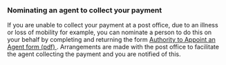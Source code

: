 ###  **Nominating an agent to collect your payment**

If you are unable to collect your payment at a post office, due to an illness
or loss of mobility for example, you can nominate a person to do this on your
behalf by completing and returning the form [ Authority to Appoint an Agent
form (pdf) ](https://assets.gov.ie/44370/a606cd22a6ca4d9d927222e349dc4a11.pdf)
. Arrangements are made with the post office to facilitate the agent
collecting the payment and you are notified of this.
